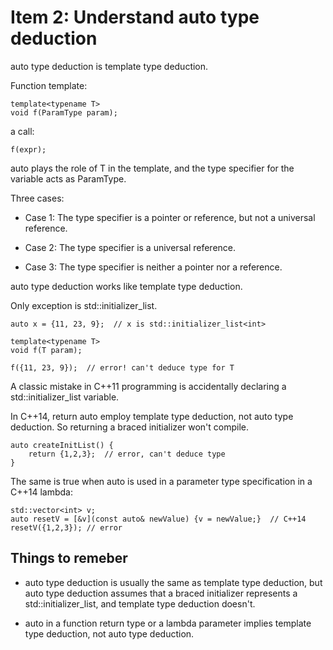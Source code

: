 # Item 2: Understand auto type deduction

auto type deduction is template type deduction.

Function template:

    template<typename T>
    void f(ParamType param);
    
a call:
    
    f(expr);

auto plays the role of T in the template, and the type specifier for the variable acts as ParamType.

Three cases:

* Case 1: The type specifier is a pointer or reference,  but not a universal reference.

* Case 2: The type specifier is a universal reference.

* Case 3: The type specifier is neither a pointer nor a reference.

auto type deduction works like template type deduction.


Only exception is std::initializer_list.

    auto x = {11, 23, 9};  // x is std::initializer_list<int>

    template<typename T>
    void f(T param);

    f({11, 23, 9});  // error! can't deduce type for T

A classic mistake in C++11 programming is accidentally declaring a std::initializer_list variable.

In C++14, return auto employ template type deduction, not auto type deduction. So returning a braced initializer won't compile.

    auto createInitList() {
        return {1,2,3};  // error, can't deduce type
    }

The same is true when auto is used in a parameter type specification in a C++14 lambda:

    std::vector<int> v;
    auto resetV = [&v](const auto& newValue) {v = newValue;}  // C++14
    resetV({1,2,3}); // error

## Things to remeber

* auto type deduction is usually the same as template type deduction, but auto type deduction assumes that a braced initializer 
represents a std::initializer_list, and template type deduction doesn't.

* auto in a function return type or a lambda parameter implies template type deduction, not auto type deduction.


